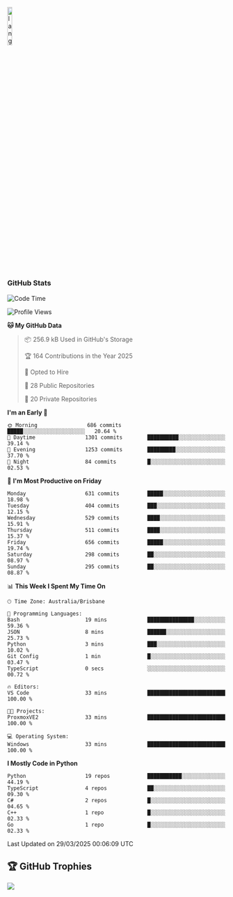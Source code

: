 <p align="left"><img width=15%" src="https://github.com/alansmathew/alansmathew/raw/master/lang.gif" alt="lang image here" /></p>

# <h3 align="left">GitHub Stats</h3>

<!--START_SECTION:waka-->
![Code Time](http://img.shields.io/badge/Code%20Time-560%20hrs%2057%20mins-blue)

![Profile Views](http://img.shields.io/badge/Profile%20Views-2-blue)

**🐱 My GitHub Data** 

> 📦 256.9 kB Used in GitHub's Storage 
 > 
> 🏆 164 Contributions in the Year 2025
 > 
> 💼 Opted to Hire
 > 
> 📜 28 Public Repositories 
 > 
> 🔑 20 Private Repositories 
 > 
**I'm an Early 🐤** 

```text
🌞 Morning                686 commits         █████░░░░░░░░░░░░░░░░░░░░   20.64 % 
🌆 Daytime                1301 commits        ██████████░░░░░░░░░░░░░░░   39.14 % 
🌃 Evening                1253 commits        █████████░░░░░░░░░░░░░░░░   37.70 % 
🌙 Night                  84 commits          █░░░░░░░░░░░░░░░░░░░░░░░░   02.53 % 
```
📅 **I'm Most Productive on Friday** 

```text
Monday                   631 commits         █████░░░░░░░░░░░░░░░░░░░░   18.98 % 
Tuesday                  404 commits         ███░░░░░░░░░░░░░░░░░░░░░░   12.15 % 
Wednesday                529 commits         ████░░░░░░░░░░░░░░░░░░░░░   15.91 % 
Thursday                 511 commits         ████░░░░░░░░░░░░░░░░░░░░░   15.37 % 
Friday                   656 commits         █████░░░░░░░░░░░░░░░░░░░░   19.74 % 
Saturday                 298 commits         ██░░░░░░░░░░░░░░░░░░░░░░░   08.97 % 
Sunday                   295 commits         ██░░░░░░░░░░░░░░░░░░░░░░░   08.87 % 
```


📊 **This Week I Spent My Time On** 

```text
🕑︎ Time Zone: Australia/Brisbane

💬 Programming Languages: 
Bash                     19 mins             ███████████████░░░░░░░░░░   59.36 % 
JSON                     8 mins              ██████░░░░░░░░░░░░░░░░░░░   25.73 % 
Python                   3 mins              ███░░░░░░░░░░░░░░░░░░░░░░   10.02 % 
Git Config               1 min               █░░░░░░░░░░░░░░░░░░░░░░░░   03.47 % 
TypeScript               0 secs              ░░░░░░░░░░░░░░░░░░░░░░░░░   00.72 % 

🔥 Editors: 
VS Code                  33 mins             █████████████████████████   100.00 % 

🐱‍💻 Projects: 
ProxmoxVE2               33 mins             █████████████████████████   100.00 % 

💻 Operating System: 
Windows                  33 mins             █████████████████████████   100.00 % 
```

**I Mostly Code in Python** 

```text
Python                   19 repos            ███████████░░░░░░░░░░░░░░   44.19 % 
TypeScript               4 repos             ██░░░░░░░░░░░░░░░░░░░░░░░   09.30 % 
C#                       2 repos             █░░░░░░░░░░░░░░░░░░░░░░░░   04.65 % 
C++                      1 repo              █░░░░░░░░░░░░░░░░░░░░░░░░   02.33 % 
Go                       1 repo              █░░░░░░░░░░░░░░░░░░░░░░░░   02.33 % 
```




 Last Updated on 29/03/2025 00:06:09 UTC
<!--END_SECTION:waka-->

## 🏆 GitHub Trophies

![](https://github-profile-trophy.vercel.app/?username=samh06&theme=discord&no-frame=true&no-bg=false&margin-w=4)
